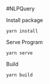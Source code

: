 #NLPQuery

Install package 
```
yarn install
```

Serve Program
```
yarn serve
```

Build 
```
yarn build
```
